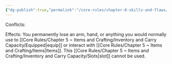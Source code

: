 ```yaml
---
{"dg-publish":true,"permalink":"/core-rules/chapter-8-skills-and-flaws/flaw-list/rank-5/lost-equip-slot/"}
---
```


Conflicts:

Effects:
You permanently lose an arm, hand, or anything you would normally use to [[Core Rules/Chapter 5 ~ Items and Crafting/Inventory and Carry Capacity/Equipped\|equip]] or interact with [[Core Rules/Chapter 5 ~ Items and Crafting/Items\|Items]]. This [[Core Rules/Chapter 5 ~ Items and Crafting/Inventory and Carry Capacity/Slots\|slot]] cannot be used.